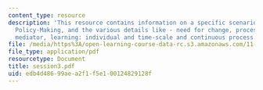 ```yaml
---
content_type: resource
description: 'This resource contains information on a specific scenario - Metropolitan
  Policy-Making, and the various details like - need for change, process, role of
  mediator, learning: individual and time-scale and continuous process.'
file: /media/https%3A/open-learning-course-data-rc.s3.amazonaws.com/11-969-workshop-on-deliberative-democracy-and-dispute-resolution-summer-2005/edb4d48699aea2f1f5e100124829128f_session3.pdf
file_type: application/pdf
resourcetype: Document
title: session3.pdf
uid: edb4d486-99ae-a2f1-f5e1-00124829128f
---
```

